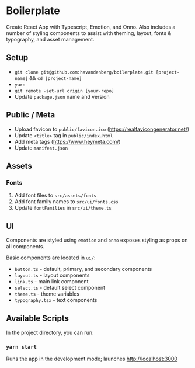 # Boilerplate

Create React App with Typescript, Emotion, and Onno. Also includes a number of styling components to assist with theming, layout, fonts & typography, and asset management.

## Setup

- `git clone git@github.com:havandenberg/boilerplate.git [project-name]` && `cd [project-name]`
- `yarn`
- `git remote -set-url origin [your-repo]`
- Update `package.json` name and version

## Public / Meta

- Upload favicon to `public/favicon.ico` (https://realfavicongenerator.net/)
- Update `<title>` tag in `public/index.html`
- Add meta tags (https://www.heymeta.com/)
- Update `manifest.json`

## Assets

### Fonts

1. Add font files to `src/assets/fonts`
2. Add font family names to `src/ui/fonts.css`
3. Update `fontFamilies` in `src/ui/theme.ts`

## UI

Components are styled using `emotion` and `onno` exposes styling as props on all components.

Basic components are located in `ui/`:

- `button.ts` - default, primary, and secondary components
- `layout.ts` - layout components
- `link.ts` - main link component
- `select.ts` - default select component
- `theme.ts` - theme variables
- `typography.tsx` - text components

## Available Scripts

In the project directory, you can run:

### `yarn start`

Runs the app in the development mode; launches [http://localhost:3000](http://localhost:3000)
